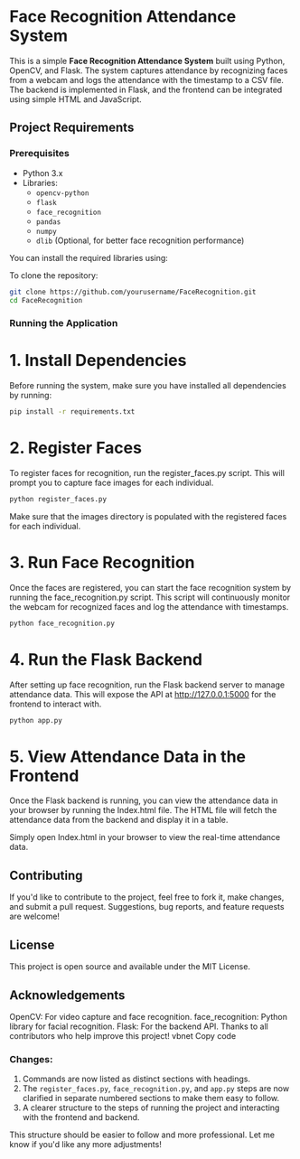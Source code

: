 # Face Recognition Attendance System

This is a simple **Face Recognition Attendance System** built using Python, OpenCV, and Flask. The system captures attendance by recognizing faces from a webcam and logs the attendance with the timestamp to a CSV file. The backend is implemented in Flask, and the frontend can be integrated using simple HTML and JavaScript.

## Project Requirements

### Prerequisites

- Python 3.x
- Libraries:
  - `opencv-python`
  - `flask`
  - `face_recognition`
  - `pandas`
  - `numpy`
  - `dlib` (Optional, for better face recognition performance)

You can install the required libraries using:


To clone the repository:

```bash
git clone https://github.com/yourusername/FaceRecognition.git
cd FaceRecognition
```
### Running the Application
# 1. Install Dependencies
Before running the system, make sure you have installed all dependencies by running:

```bash
pip install -r requirements.txt
```
# 2. Register Faces
To register faces for recognition, run the register_faces.py script. This will prompt you to capture face images for each individual.

```bash
python register_faces.py
```
Make sure that the images directory is populated with the registered faces for each individual.

# 3. Run Face Recognition
Once the faces are registered, you can start the face recognition system by running the face_recognition.py script. This script will continuously monitor the webcam for recognized faces and log the attendance with timestamps.

```bash
python face_recognition.py
```
# 4. Run the Flask Backend
After setting up face recognition, run the Flask backend server to manage attendance data. This will expose the API at http://127.0.0.1:5000 for the frontend to interact with.

```bash
python app.py
```
# 5. View Attendance Data in the Frontend
Once the Flask backend is running, you can view the attendance data in your browser by running the Index.html file. The HTML file will fetch the attendance data from the backend and display it in a table.

Simply open Index.html in your browser to view the real-time attendance data.

## Contributing
If you'd like to contribute to the project, feel free to fork it, make changes, and submit a pull request. Suggestions, bug reports, and feature requests are welcome!

## License
This project is open source and available under the MIT License.

## Acknowledgements
OpenCV: For video capture and face recognition.
face_recognition: Python library for facial recognition.
Flask: For the backend API.
Thanks to all contributors who help improve this project!
vbnet
Copy code

### Changes:

1. Commands are now listed as distinct sections with headings.
2. The `register_faces.py`, `face_recognition.py`, and `app.py` steps are now clarified in separate numbered sections to make them easy to follow.
3. A clearer structure to the steps of running the project and interacting with the frontend and backend.

This structure should be easier to follow and more professional. Let me know if you'd like any more adjustments!





